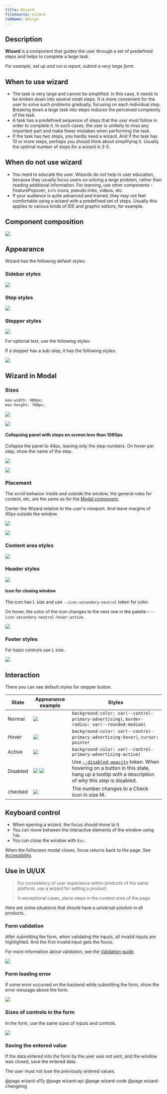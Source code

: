 ```yaml
---
title: Wizard
fileSource: wizard
tabName: Design
---
```


## Description

**Wizard** is a component that guides the user through a set of predefined steps and helps to complete a large task.

_For example, set up and run a report, submit a very large form._

## When to use wizard

- The task is very large and cannot be simplified. In this case, it needs to be broken down into several small steps. It is more convenient for the user to solve such problems gradually, focusing on each individual step. Breaking down a large task into steps reduces the perceived complexity of the task.
- A task has a predefined sequence of steps that the user must follow in order to complete it. In such cases, the user is unlikely to miss any important part and make fewer mistakes when performing the task.
- If the task has two steps, you hardly need a wizard. And if the task has 10 or more steps, perhaps you should think about simplifying it. Usually the optimal number of steps for a wizard is 3-5.

## When do not use wizard

- You need to educate the user. Wizards do not help in user education, because they usually focus users on solving a large problem, rather than reading additional information. For learning, use other components - FeaturePopover, `Info` icons, pseudo links, videos, etc.
- If your audience is quite advanced and trained, they may not feel comfortable using a wizard with a predefined set of steps. Usually this applies to various kinds of IDE and graphic editors, for example.

## Component composition

![](static/wizard-scheme.png)

## Appearance

Wizard has the following default styles.

### Sidebar styles

<!-- ```
max-width: 220px;
padding: 40px 8px;
color: var(--white);
background-color: var(--violet-600);
font-size: var(--fs-300);
line-height: var(--lh-300);
font-weight: 700;
``` -->

![](static/steps-paddings-margins.png)

### Step styles

![](static/step-size.png)

### Stepper styles

<!-- ```
padding: 8px 12px;
color: var(--white);
font-size: var(--fs-200);
line-height: var(--lh-200);
font-weight: 700;
``` -->

![](static/stepper-paddings-margins.png)

For optional text, use the following styles:

<!-- ```
margin-top: 4px;
color: color-mod(var(--white) a(75%));
font-size: var(--fs-100);
line-height: var(--lh-100);
font-weight: 400;
``` -->

If a stepper has a sub-step, it has the following styles:

![](static/substep-paddings-margins.png)

## Wizard in Modal

### Sizes

```CSS
max-width: 980px;
max-height: 700px;
```

![](static/wizard1.png)

![](static/wizard2.png)

#### Collapsing panel with steps on screen less than 1060px

Collapse the panel to 44px, leaving only the step numbers. On hover per step, show the name of the step.

![](static/collapsing-stepper1.png)

![](static/collapsing-stepper2.png)

### Placement

The scroll behavior inside and outside the window, the general rules for content, etc. are the same as for the [Modal component](/components/modal/).

Center the Wizard relative to the user's viewport. And leave margins of 40px outside the window.

![](static/placement.png)

![](static/paddings.png)

### Content area styles

<!-- ```
padding: 40px;
background-color: var(--white);
color: var(--gray-800);
font-size: var(--fs-200);
line-height: var(--lh-200);
font-weight: 400;
``` -->

![](static/wizard-paddings.png)

### Header styles

<!-- ```
margin-bottom: 20px;
color: var(--gray-800);
font-size: var(--fs-500);
line-height: var(--lh-500);
font-weight: 700;
``` -->

![](static/header.png)

#### Icon for closing window

The icon has L size and use `--icon-secondary-neutral` token for color.

On hover, the color of the icon changes to the next one in the palette – `--icon-secondary-neutral-hover-active`.

![](static/close-paddings.png)

### Footer styles

<!-- ```
margin-bottom: 20px;
color: var(--gray-800);
font-size: var(--fs-500);
line-height: var(--lh-500);
``` -->

For basic controls use L size.

![](static/footer.png)

## Interaction

There you can see default styles for stepper button.

| State    | Appearance example                                        | Styles                                                                                                                                                               |
| -------- | --------------------------------------------------------- | -------------------------------------------------------------------------------------------------------------------------------------------------------------------- |
| Normal   | ![](static/normal.png)                                    | `background-color: var(--control-primary-advertising)`, `border-radius: var(--rounded-medium)`                                                                       |
| Hover    | ![](static/hover.png)                                     | `background-color: var(--control-primary-advertising-hover)`, `cursor: pointer`                                                                                      |
| Active   | ![](static/active.png)                                    | `background-color: var(--control-primary-advertising-active)`                                                                                                        |
| Disabled | ![](static/disabled.png) ![](static/disabled-tooltip.png) | Use [`--disabled-opacity`](/style/design-tokens/) token. When hovering on a button in this state, hang up a tooltip with a description of why this step is disabled. |
| checked  | ![](static/checked.png)                                   | The number changes to a Check icon in size M.                                                                                                                        |

## Keyboard control

- When opening a wizard, the focus should move to it.
- You can move between the interactive elements of the window using `Tab`.
- You can close the window with `Esc`.

When the fullscreen modal closes, focus returns back to the page. See [Accessibility](/core-principles/a11y/).

## Use in UI/UX

> For consistency of user experience within products of the same platform, use a wizard for setting a product.
>
> In exceptional cases, place steps in the content area of the page.

Here are some situations that should have a universal solution in all products.

### Form validation

After submitting the form, when validating the inputs, all invalid inputs are highlighted. And the first invalid input gets the focus.

For more information about validation, see the [Validation guide](/patterns/validation-form/).

![](static/validation.png)

### Form loading error

If some error occurred on the backend while submitting the form, show the error message above the form.

![](static/error-all.png)

### Sizes of controls in the form

In the form, use the same sizes of inputs and controls.

![](static/form-yes-no.png)

### Saving the entered value

If the data entered into the form by the user was not sent, and the window was closed, save the entered data.

The user must not lose the previously entered values.

@page wizard-a11y
@page wizard-api
@page wizard-code
@page wizard-changelog
